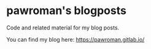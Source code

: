 # pawroman's blogposts

Code and related material for my blog posts.

You can find my blog here: https://pawroman.gitlab.io/

